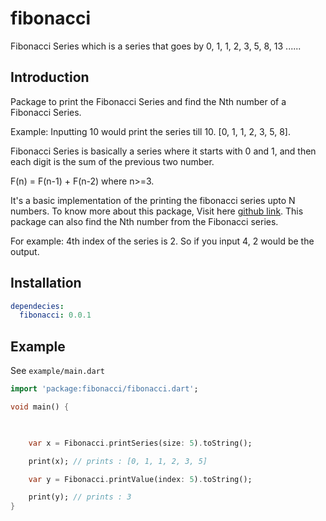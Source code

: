 # fibonacci

Fibonacci Series which is a series that goes by 0, 1, 1, 2, 3, 5, 8, 13 ......

## Introduction

Package to print the Fibonacci Series and find the Nth number of a Fibonacci Series.

Example: Inputting 10 would print the series till 10. [0, 1, 1, 2, 3, 5, 8].

Fibonacci Series is basically a series where it starts with 0 and 1, and then each digit is the sum of the previous two number.

F(n) = F(n-1) + F(n-2) where n>=3.

It's a basic implementation of the printing the fibonacci series upto N numbers. To know more about this package, Visit here [github link](https://github.com/gauthiii/fibonacci). This package can also find the Nth number from the Fibonacci series.

For example: 4th index of the series is 2. So if you input 4, 2 would be the output.

## Installation

```yaml
dependecies:
  fibonacci: 0.0.1
```

## Example

See `example/main.dart`

```dart
import 'package:fibonacci/fibonacci.dart';

void main() {

  

    var x = Fibonacci.printSeries(size: 5).toString();

    print(x); // prints : [0, 1, 1, 2, 3, 5]

    var y = Fibonacci.printValue(index: 5).toString();

    print(y); // prints : 3
}
```